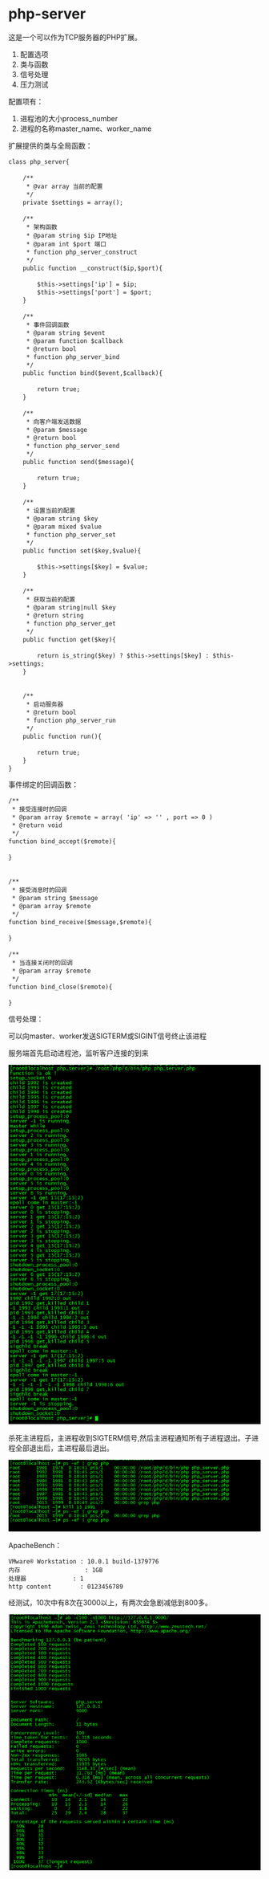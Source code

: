 # php-server #

这是一个可以作为TCP服务器的PHP扩展。

1. 配置选项
2. 类与函数
3. 信号处理
4. 压力测试

配置项有：

1. 进程池的大小process\_number
2. 进程的名称master\_name、worker\_name


扩展提供的类与全局函数：

	class php_server{
	
	    /**
	     * @var array 当前的配置
	     */
	    private $settings = array();
	
	    /**
	     * 架构函数
	     * @param string $ip IP地址
	     * @param int $port 端口
	     * function php_server_construct
	     */
	    public function __construct($ip,$port){
	
	        $this->settings['ip'] = $ip;
	        $this->settings['port'] = $port;
	    }
	
	    /**
	     * 事件回调函数
	     * @param string $event
	     * @param function $callback
	     * @return bool
	     * function php_server_bind
	     */
	    public function bind($event,$callback){
	
	        return true;
	    }
	
	    /**
	     * 向客户端发送数据
	     * @param $message
	     * @return bool
	     * function php_server_send
	     */
	    public function send($message){
	
	        return true;
	    }
	
	    /**
	     * 设置当前的配置
	     * @param string $key
	     * @param mixed $value
	     * function php_server_set
	     */
	    public function set($key,$value){
	
	        $this->settings[$key] = $value;
	    }
	
	    /**
	     * 获取当前的配置
	     * @param string|null $key
	     * @return string
	     * function php_server_get
	     */
	    public function get($key){
	
	        return is_string($key) ? $this->settings[$key] : $this->settings;
	    }
	
	
	    /**
	     * 启动服务器
	     * @return bool
	     * function php_server_run
	     */
	    public function run(){
	
	        return true;
	    }
	}


事件绑定的回调函数：

	/**
	 * 接受连接时的回调
	 * @param array $remote = array( 'ip' => '' , port => 0 )
	 * @return void
	 */
	function bind_accept($remote){
	
	}
	
	
	/**
	 * 接受消息时的回调
	 * @param string $message
	 * @param array $remote
	 */
	function bind_receive($message,$remote){
	
	}
	
	/**
	 * 当连接关闭时的回调
	 * @param array $remote
	 */
	function bind_close($remote){
	
	}


信号处理：

可以向master、worker发送SIGTERM或SIGINT信号终止该进程

服务端首先启动进程池，监听客户连接的到来

![服务端进程](https://raw.githubusercontent.com/Yaoguais/php-server/master/images/server.png)


杀死主进程后，主进程收到SIGTERM信号,然后主进程通知所有子进程退出。子进程全部退出后，主进程最后退出。

![向主进程发送终止信号](https://raw.githubusercontent.com/Yaoguais/php-server/master/images/kill.png)


ApacheBench：

	VMware® Workstation : 10.0.1 build-1379776
	内存					: 1GB
	处理器				: 1
	http content		: 0123456789

经测试，10次中有8次在3000以上，有两次会急剧减低到800多。

![ab](https://raw.githubusercontent.com/Yaoguais/php-server/master/images/bench.png)